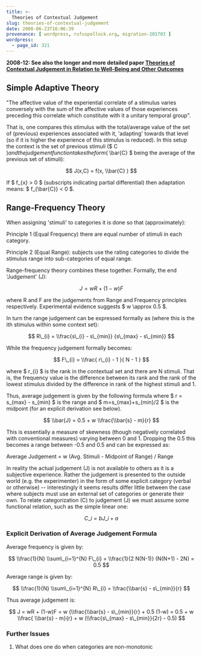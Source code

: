 ```yaml
---
title: >-
  Theories of Contextual Judgement
slug: theories-of-contextual-judgement
date: 2008-06-23T16:06:39
provenance: [ wordpress, rufuspollock.org, migration-201703 ]
wordpress:
  - page_id: 321
---
```

**2008-12: See also the longer and more detailed paper [Theories of Contextual Judgement in Relation to Well-Being and Other Outcomes](/economics/papers/contextual_judgement.pdf)**

## Simple Adaptive Theory

"The affective value of the experiential correlate of a stimulus varies conversely with the sum of the affective values of those experiences preceding this correlate which constitute with it a unitary temporal group".

That is, one compares this stimulus with the total/average value of the set of (previous) experiences associated with it, 'adapting' towards that level (so if it is higher the experience of this stimulus is reduced). In this setup the context is the set of previous stimuli ($ C $) and the judgement function takes the form ($ \\bar{C} $ being the average of the previous set of stimuli):

$$ J(x,C) = f(x, \\bar{C} ) $$

If $ f\_{x} > 0 $ (subscripts indicating partial differential) then adaptation means: $ f\_{\\bar{C}} < 0 $.


## Range-Frequency Theory

When assigning 'stimuli' to categories it is done so that (approximately):

Principle 1 (Equal Frequency) there are equal number of stimuli in each category.

Principle 2 (Equal Range): subjects use the rating categories to divide the stimulus range into sub-categories of equal range.

Range-frequency theory combines these together. Formally, the end 'Judgement' (J):

$$ J = wR + (1-w)F $$

where R and F are the judgements from Range and Frequency principles respectively. Experimental evidence suggests $ w \\approx 0.5 $.

In turn the range judgement can be expressed formally as (where this is the ith stimulus within some context set):

$$ R\_{i} = \\frac{s\_{i} - s\_{min}} {s\_{max} - s\_{min}} $$

While the frequency judgement formally becomes:

$$ F\_{i} = \\frac{ r\_{i} - 1 }{ N - 1 } $$

where $ r\_{i} $ is the rank in the contextual set and there are N stimuli. That is, the frequency value is the difference between its rank and the rank of the lowest stimulus divided by the difference in rank of the highest stimuli and 1.

Thus, average judgement is given by the following formula where $ r = s\_{max} - s\_{min} $ is the range and $ m=s\_{max}+s\_{min}/2 $ is the midpoint (for an explicit derivation see below).

$$ \\bar{J} = 0.5 + w \\frac{\\bar{s} - m}{r} $$

This is essentially a measure of skewness (though negatively correlated with conventional measures) varying between 0 and 1. Dropping the 0.5 this becomes  a range between -0.5 and 0.5 and can be expressed as:

Average Judgement = w (Avg. Stimuli - Midpoint of Range) / Range

In reality the actual judgement (J) is not available to others as it is a subjective experience. Rather the judgement is presented to the outside world (e.g. the experimenter) in the form of some explicit category (verbal or otherwise) -- interestingly it seems results differ little between the case where subjects must use an external set of categories or generate their own. To relate categorization (C) to judgement (J) we must assume some functional relation, such as the simple linear one:

$$ C\_{i} = bJ\_{i} + a $$

### Explicit Derivation of Average Judgement Formula

Average frequency is given by:

$$ \\frac{1}{N} \\sum\_{i=1}^{N} F\_{i} = \\frac{1}{2 N(N-1)} (N(N+1) - 2N) = 0.5 $$

Average range is given by:

$$ \\frac{1}{N} \\sum\_{i=1}^{N} R\_{i} = \\frac{\\bar{s} - s\_{min}}{r} $$

Thus average judgement is:

$$ J = wR + (1-w)F = w (\\frac{\\bar{s} - s\_{min}}{r} + 0.5 (1-w) =  0.5 + w \\frac{ \\bar{s} - m}{r} + w (\\frac{s\_{max} - s\_{min}}{2r} - 0.5) $$

### Further Issues

1. What does one do when categories are non-monotonic
